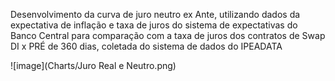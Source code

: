 Desenvolvimento da curva de juro neutro ex Ante, utilizando dados da expectativa de inflação e taxa de juros do sistema de expectativas do Banco Central
para comparação com a taxa de juros dos contratos de Swap DI x PRÉ de 360 dias, coletada do sistema de dados do IPEADATA

![image](Charts/Juro Real e Neutro.png)
